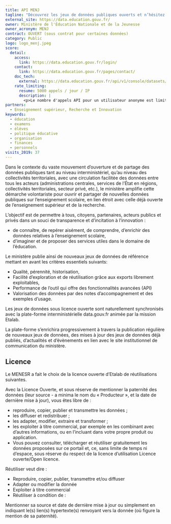 ```yaml
---
title: API MENJ
tagline: "Découvrez les jeux de données publiques ouverts et n’hésitez pas à nous faire connaître vos réutilisations de données et créations de nouveaux services !"
external_site: https://data.education.gouv.fr/
owner: Ministère de l'Éducation Nationale et de la Jeunesse
owner_acronym: MENJ
contract: OUVERT (sous contrat pour certaines données)
category: Public
logo: logo_menj.jpeg
score:
  detail:
    access:
      link: https://data.education.gouv.fr/login/
    contact:
      link: https://data.education.gouv.fr/pages/contact/
    doc_tech:
      external: https://data.education.gouv.fr/api/v1/console/datasets/1.0/search/
    rate_limiting:
      resume: 5000 appels / jour / IP
      description: |
        <p>Le nombre d'appels API pour un utilisateur anonyme est limité à 5000 appels par adresse IP et par jour.</p>
partners:
  - Enseignement supérieur, Recherche et Innovation
keywords:
  - éducation
  - examens
  - élèves
  - politique éducative
  - organisation
  - finances
  - personnels
visits_2019: 37
---
```


Dans le contexte du vaste mouvement d’ouverture et de partage des données publiques tant au niveau interministériel, qu’au niveau des collectivités territoriales, avec une circulation facilitée des données entre tous les acteurs (administrations centrales, services de l’État en régions, collectivités territoriales, secteur privé, etc.), le ministère amplifie cette démarche volontariste pour ouvrir et partager de nouvelles données publiques sur l’enseignement scolaire, en lien étroit avec celle déjà ouverte de l’enseignement supérieur et de la recherche.

L’objectif est de permettre à tous, citoyens, partenaires, acteurs publics et privés dans un souci de transparence et d’incitation à l’innovation :

- de connaître, de repérer aisément, de comprendre, d’enrichir des données relatives à l’enseignement scolaire,
- d’imaginer et de proposer des services utiles dans le domaine de l’éducation.

Le ministère publie ainsi de nouveaux jeux de données de référence mettant en avant les critères essentiels suivants:

- Qualité, pérennité, historisation,
- Facilité d’exploration et de réutilisation grâce aux exports librement exploitables,
- Performance de l’outil qui offre des fonctionnalités avancées (API)
- Valorisation des données par des notes d’accompagnement et des exemples d’usage.

Les jeux de données sous licence ouverte sont naturellement synchronisés avec la plate-forme interministérielle data.gouv.fr animée par la mission Etalab.

La plate-forme s’enrichira progressivement à travers la publication régulière de nouveaux jeux de données, des mises à jour des jeux de données déjà publiés, d’actualités et d’évènements en lien avec le site institutionnel de communication du ministère.

## Licence

Le MENESR a fait le choix de la licence ouverte d’Etalab de réutilisations suivantes.

Avec la Licence Ouverte, et sous réserve de mentionner la paternité des données (leur source - a minima le nom du « Producteur », et la date de dernière mise à jour), vous êtes libre de :

- reproduire, copier, publier et transmettre les données ;
- les diffuser et redistribuer ;
- les adapter, modifier, extraire et transformer ;
- les exploiter à titre commercial, par exemple en les combinant avec d’autres informations, ou en l’incluant dans votre propre produit ou application.
- Vous pouvez consulter, télécharger et réutiliser gratuitement les données proposées sur ce portail et, ce, sans limite de temps ni d’espace, sous réserve du respect de la licence d’utilisation Licence ouverte/Open licence.

Réutiliser veut dire :

- Reproduire, copier, publier, transmettre et/ou diffuser
- Adapter ou modifier la donnée
- Exploiter à titre commercial
- Réutiliser à condition de :

Mentionner sa source et date de dernière mise à jour ou simplement en indiquant le(s) lien(s) hypertexte(s) renvoyant vers la donnée (où figure la mention de sa paternité).
